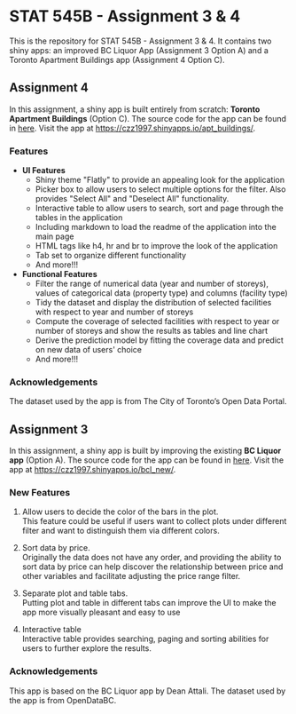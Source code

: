 # STAT 545B - Assignment 3 & 4

This is the repository for STAT 545B - Assignment 3 & 4. It contains two shiny apps: 
an improved BC Liquor App (Assignment 3 Option A) and a Toronto Apartment Buildings app (Assignment 4 Option C).

## Assignment 4

In this assignment, a shiny app is built entirely from scratch: **Toronto Apartment Buildings** (Option C). 
The source code for the app can be found in [here](assignment-b3-czz1997/tree/main/apt_buildings).
Visit the app at https://czz1997.shinyapps.io/apt_buildings/.

### Features

- **UI Features**
  - Shiny theme "Flatly" to provide an appealing look for the application
  - Picker box to allow users to select multiple options for the filter. Also provides "Select All" and "Deselect All" functionality.
  - Interactive table to allow users to search, sort and page through the tables in the application
  - Including markdown to load the readme of the application into the main page
  - HTML tags like h4, hr and br to improve the look of the application
  - Tab set to organize different functionality
  - And more!!!
- **Functional Features**
  - Filter the range of numerical data (year and number of storeys), values of categorical data (property type) and columns (facility type)
  - Tidy the dataset and display the distribution of selected facilities with respect to year and number of storeys
  - Compute the coverage of selected facilities with respect to year or number of storeys and show the results as tables and line chart
  - Derive the prediction model by fitting the coverage data and predict on new data of users' choice
  - And more!!!
  
### Acknowledgements

The dataset used by the app is from The City of Toronto’s Open Data Portal.

## Assignment 3

In this assignment, a shiny app is built by improving the existing **BC Liquor app** (Option A).
The source code for the app can be found in [here](assignment-b3-czz1997/tree/main/bcl_new).
Visit the app at https://czz1997.shinyapps.io/bcl_new/.

### New Features

1. Allow users to decide the color of the bars in the plot.\
This feature could be useful if users want to collect plots under different filter and
want to distinguish them via different colors.

2. Sort data by price.\
Originally the data does not have any order, and providing the ability to sort data by price
can help discover the relationship between price and other variables and facilitate adjusting
the price range filter.

3. Separate plot and table tabs.\
Putting plot and table in different tabs can improve the UI to make the app
more visually pleasant and easy to use

4. Interactive table\
Interactive table provides searching, paging and sorting abilities for users
to further explore the results.

### Acknowledgements

This app is based on the BC Liquor app by Dean Attali. The dataset used by the app is from OpenDataBC.
